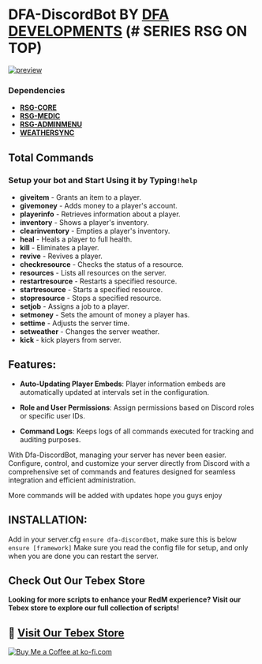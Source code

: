 # DFA-DiscordBot BY [DFA DEVELOPMENTS](https://dfadevelopments.tebex.io) (# SERIES RSG ON TOP)

[![preview](https://i.ibb.co/6XsPzSP/20241123-0633-31-6022533-ezgif-com-video-to-gif-converter.gif)](https://i.ibb.co/6XsPzSP/20241123-0633-31-6022533-ezgif-com-video-to-gif-converter.gif)

### Dependencies
- [**RSG-CORE**](https://github.com/Rexshack-RedM/rsg-core)
- [**RSG-MEDIC**](https://github.com/Rexshack-RedM/rsg-medic)
- [**RSG-ADMINMENU**](https://github.com/Rexshack-RedM/rsg-adminmenu)
- [**WEATHERSYNC**](https://github.com/Rexshack-RedM/weathersync)


## **__Total Commands__**

### Setup your bot and Start Using it by Typing`!help` 
- **giveitem** - Grants an item to a player.
- **givemoney** - Adds money to a player's account.
- **playerinfo** - Retrieves information about a player.
- **inventory** - Shows a player's inventory.
- **clearinventory** - Empties a player's inventory.
- **heal** - Heals a player to full health.
- **kill** - Eliminates a player.
- **revive** - Revives a player.
- **checkresource** - Checks the status of a resource.
- **resources** - Lists all resources on the server.
- **restartresource** - Restarts a specified resource.
- **startresource** - Starts a specified resource.
- **stopresource** - Stops a specified resource.
- **setjob** - Assigns a job to a player.
- **setmoney** - Sets the amount of money a player has.
- **settime** - Adjusts the server time.
- **setweather** - Changes the server weather.
- **kick** - kick players from server.

## __**Features**__:

- **Auto-Updating Player Embeds**: Player information embeds are automatically updated at intervals set in the configuration.

- **Role and User Permissions**: Assign permissions based on Discord roles or specific user IDs.

- **Command Logs**: Keeps logs of all commands executed for tracking and auditing purposes.

With Dfa-DiscordBot, managing your server has never been easier. Configure, control, and customize your server directly from Discord with a comprehensive set of commands and features designed for seamless integration and efficient administration.

More commands will be added with updates hope you guys enjoy


## __**INSTALLATION**__:

Add in your server.cfg `ensure dfa-discordbot`, make sure this is below `ensure [framework]`
Make sure you read the config file for setup, and only when you are done you can restart the server.



## Check Out Our Tebex Store
**Looking for more scripts to enhance your RedM experience? Visit our Tebex store to explore our full collection of scripts!**

## 🔗 [__Visit Our Tebex Store__](https://dfadevelopments.tebex.io)

[![Buy Me a Coffee at ko-fi.com](https://storage.ko-fi.com/cdn/kofi2.png?v=6)](https://ko-fi.com/K3K715WIHX)